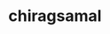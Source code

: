 ---
title: chiragsamal
github: https://github.com/chiragsamal
mode: dark
transition: 3s
archetype:
  - Little Bit of Everything
---